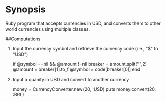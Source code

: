 # Synopsis
Ruby program that accepts currencies in USD, and converts them to other world currencies using multiple classes.

##Computations
1. Input the currency symbol and retrieve the currency code (i.e., "$" to "USD")
    
    if @symbol ==nil && @amount !=nil
      breaker = amount.split("",2)
      @amount = breaker[1].to_f
      @symbol = code[breaker[0]]
    end

2. Input a quanity in USD and convert to another currency
    
    money = CurrencyConverter.new(20, :USD)
    puts money.convert(20, :BRL)
